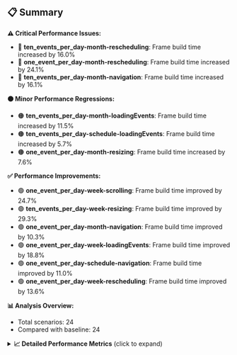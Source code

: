 ## 📋 Summary

**⚠️ Critical Performance Issues:**
- 🔴 **ten_events_per_day-month-rescheduling**: Frame build time increased by 16.0%
- 🔴 **one_event_per_day-month-rescheduling**: Frame build time increased by 24.1%
- 🔴 **ten_events_per_day-month-navigation**: Frame build time increased by 16.1%

**🟠 Minor Performance Regressions:**
- 🟠 **ten_events_per_day-month-loadingEvents**: Frame build time increased by 11.5%
- 🟠 **ten_events_per_day-schedule-loadingEvents**: Frame build time increased by 5.7%
- 🟠 **one_event_per_day-month-resizing**: Frame build time increased by 7.6%

**✅ Performance Improvements:**
- 🟢 **one_event_per_day-week-scrolling**: Frame build time improved by 24.7%
- 🟢 **ten_events_per_day-week-resizing**: Frame build time improved by 29.3%
- 🟢 **one_event_per_day-month-navigation**: Frame build time improved by 10.3%
- 🟢 **one_event_per_day-week-loadingEvents**: Frame build time improved by 18.8%
- 🟢 **one_event_per_day-schedule-navigation**: Frame build time improved by 11.0%
- 🟢 **one_event_per_day-week-rescheduling**: Frame build time improved by 13.6%

**📊 Analysis Overview:**
- Total scenarios: 24
- Compared with baseline: 24

<details>
<summary><strong>📈 Detailed Performance Metrics</strong> (click to expand)</summary>

#### one_event_per_day-month-loadingEvents

| Metric | Current | Baseline | Change | Status |
|--------|---------|----------|--------|--------|
| Average Frame Build Time Millis | 3.75ms | 3.98ms | -0.24ms (-5.9%) | 🟢 |
| Worst Frame Build Time Millis | 7.31ms | 7.81ms | -0.50ms (-6.4%) | 🟢 |
| Missed Frame Build Budget Count | 0.0 | 0.0 | +0 (+0.0%) | 🟡 |
| Average Frame Rasterizer Time Millis | 2.37ms | 2.19ms | +0.18ms (+8.4%) | 🟠 |
| Missed Frame Rasterizer Budget Count | 0.0 | 0.0 | +0 (+0.0%) | 🟡 |
| New Gen Gc Count | 0.0 | 0.0 | +0 (+0.0%) | 🟡 |
| Old Gen Gc Count | 1.5 | 1.5 | +0 (+0.0%) | 🟡 |

#### one_event_per_day-month-navigation

| Metric | Current | Baseline | Change | Status |
|--------|---------|----------|--------|--------|
| Average Frame Build Time Millis | 4.54ms | 5.06ms | -0.52ms (-10.3%) | 🟢 |
| Worst Frame Build Time Millis | 17.88ms | 19.97ms | -2.10ms (-10.5%) | 🟢 |
| Missed Frame Build Budget Count | 0.75 | 1.25 | -0 (-40.0%) | 🟢 |
| Average Frame Rasterizer Time Millis | 4.06ms | 3.98ms | +0.08ms (+1.9%) | 🟠 |
| Missed Frame Rasterizer Budget Count | 0.25 | 0.25 | +0 (+0.0%) | 🟡 |
| New Gen Gc Count | 4.5 | 5.0 | -0 (-10.0%) | 🟢 |
| Old Gen Gc Count | 3.5 | 3.5 | +0 (+0.0%) | 🟡 |

#### one_event_per_day-month-rescheduling

| Metric | Current | Baseline | Change | Status |
|--------|---------|----------|--------|--------|
| Average Frame Build Time Millis | 0.82ms | 0.66ms | +0.16ms (+24.1%) | 🔴 |
| Worst Frame Build Time Millis | 8.76ms | 5.80ms | +2.96ms (+51.1%) | 🔴 |
| Missed Frame Build Budget Count | 0.0 | 0.0 | +0 (+0.0%) | 🟡 |
| Average Frame Rasterizer Time Millis | 7.22ms | 5.80ms | +1.42ms (+24.5%) | 🔴 |
| Missed Frame Rasterizer Budget Count | 12.25 | 1.0 | +11 (+1125.0%) | 🔴 |
| New Gen Gc Count | 4.0 | 2.5 | +2 (+60.0%) | 🔴 |
| Old Gen Gc Count | 3.0 | 2.5 | +0 (+20.0%) | 🔴 |

#### one_event_per_day-month-resizing

| Metric | Current | Baseline | Change | Status |
|--------|---------|----------|--------|--------|
| Average Frame Build Time Millis | 0.68ms | 0.63ms | +0.05ms (+7.6%) | 🟠 |
| Worst Frame Build Time Millis | 4.54ms | 3.96ms | +0.58ms (+14.7%) | 🔴 |
| Missed Frame Build Budget Count | 0.0 | 0.0 | +0 (+0.0%) | 🟡 |
| Average Frame Rasterizer Time Millis | 10.44ms | 5.89ms | +4.55ms (+77.3%) | 🔴 |
| Missed Frame Rasterizer Budget Count | 1.5 | 0.0 | +2 (+0.0%) | 🟡 |
| New Gen Gc Count | 1.0 | 2.0 | -1 (-50.0%) | 🟢 |
| Old Gen Gc Count | 2.0 | 2.0 | +0 (+0.0%) | 🟡 |

#### one_event_per_day-schedule-loadingEvents

| Metric | Current | Baseline | Change | Status |
|--------|---------|----------|--------|--------|
| Average Frame Build Time Millis | 10.16ms | 10.48ms | -0.31ms (-3.0%) | 🟡 |
| Worst Frame Build Time Millis | 29.29ms | 30.06ms | -0.77ms (-2.5%) | 🟡 |
| Missed Frame Build Budget Count | 1.0 | 1.0 | +0 (+0.0%) | 🟡 |
| Average Frame Rasterizer Time Millis | 3.34ms | 3.47ms | -0.13ms (-3.8%) | 🟡 |
| Missed Frame Rasterizer Budget Count | 0.0 | 0.0 | +0 (+0.0%) | 🟡 |
| New Gen Gc Count | 2.0 | 2.0 | +0 (+0.0%) | 🟡 |
| Old Gen Gc Count | 2.0 | 1.5 | +0 (+33.3%) | 🔴 |

#### one_event_per_day-schedule-navigation

| Metric | Current | Baseline | Change | Status |
|--------|---------|----------|--------|--------|
| Average Frame Build Time Millis | 6.40ms | 7.19ms | -0.79ms (-11.0%) | 🟢 |
| Worst Frame Build Time Millis | 11.67ms | 17.07ms | -5.40ms (-31.6%) | 🟢 |
| Missed Frame Build Budget Count | 0.0 | 0.5 | -0 (-100.0%) | 🟢 |
| Average Frame Rasterizer Time Millis | 3.57ms | 3.43ms | +0.14ms (+3.9%) | 🟠 |
| Missed Frame Rasterizer Budget Count | 0.0 | 0.0 | +0 (+0.0%) | 🟡 |
| New Gen Gc Count | 8.0 | 6.0 | +2 (+33.3%) | 🔴 |
| Old Gen Gc Count | 4.0 | 2.0 | +2 (+100.0%) | 🔴 |

#### one_event_per_day-schedule-rescheduling

| Metric | Current | Baseline | Change | Status |
|--------|---------|----------|--------|--------|
| Average Frame Build Time Millis | 2.12ms | 2.17ms | -0.04ms (-2.0%) | 🟡 |
| Worst Frame Build Time Millis | 26.39ms | 25.57ms | +0.82ms (+3.2%) | 🟠 |
| Missed Frame Build Budget Count | 1.0 | 1.25 | -0 (-20.0%) | 🟢 |
| Average Frame Rasterizer Time Millis | 6.22ms | 4.63ms | +1.59ms (+34.2%) | 🔴 |
| Missed Frame Rasterizer Budget Count | 7.5 | 0.0 | +8 (+0.0%) | 🟡 |
| New Gen Gc Count | 8.0 | 10.0 | -2 (-20.0%) | 🟢 |
| Old Gen Gc Count | 4.0 | 4.0 | +0 (+0.0%) | 🟡 |

#### one_event_per_day-week-loadingEvents

| Metric | Current | Baseline | Change | Status |
|--------|---------|----------|--------|--------|
| Average Frame Build Time Millis | 1.07ms | 1.31ms | -0.25ms (-18.8%) | 🟢 |
| Worst Frame Build Time Millis | 2.00ms | 2.50ms | -0.50ms (-19.9%) | 🟢 |
| Missed Frame Build Budget Count | 0.0 | 0.0 | +0 (+0.0%) | 🟡 |
| Average Frame Rasterizer Time Millis | 2.20ms | 2.56ms | -0.36ms (-13.9%) | 🟢 |
| Missed Frame Rasterizer Budget Count | 0.0 | 0.0 | +0 (+0.0%) | 🟡 |
| New Gen Gc Count | 0.0 | 0.0 | +0 (+0.0%) | 🟡 |
| Old Gen Gc Count | 0.5 | 0.5 | +0 (+0.0%) | 🟡 |

#### one_event_per_day-week-navigation

| Metric | Current | Baseline | Change | Status |
|--------|---------|----------|--------|--------|
| Average Frame Build Time Millis | 2.81ms | 2.98ms | -0.17ms (-5.7%) | 🟢 |
| Worst Frame Build Time Millis | 10.99ms | 9.96ms | +1.02ms (+10.3%) | 🔴 |
| Missed Frame Build Budget Count | 0.0 | 0.0 | +0 (+0.0%) | 🟡 |
| Average Frame Rasterizer Time Millis | 3.47ms | 3.43ms | +0.04ms (+1.2%) | 🟠 |
| Missed Frame Rasterizer Budget Count | 0.25 | 0.25 | +0 (+0.0%) | 🟡 |
| New Gen Gc Count | 6.0 | 6.0 | +0 (+0.0%) | 🟡 |
| Old Gen Gc Count | 4.0 | 4.0 | +0 (+0.0%) | 🟡 |

#### one_event_per_day-week-rescheduling

| Metric | Current | Baseline | Change | Status |
|--------|---------|----------|--------|--------|
| Average Frame Build Time Millis | 0.64ms | 0.74ms | -0.10ms (-13.6%) | 🟢 |
| Worst Frame Build Time Millis | 5.41ms | 3.13ms | +2.28ms (+72.8%) | 🔴 |
| Missed Frame Build Budget Count | 0.0 | 0.0 | +0 (+0.0%) | 🟡 |
| Average Frame Rasterizer Time Millis | 4.73ms | 5.17ms | -0.44ms (-8.5%) | 🟢 |
| Missed Frame Rasterizer Budget Count | 2.0 | 0.75 | +1 (+166.7%) | 🔴 |
| New Gen Gc Count | 4.0 | 4.0 | +0 (+0.0%) | 🟡 |
| Old Gen Gc Count | 3.0 | 2.5 | +0 (+20.0%) | 🔴 |

#### one_event_per_day-week-resizing

| Metric | Current | Baseline | Change | Status |
|--------|---------|----------|--------|--------|
| Average Frame Build Time Millis | 0.74ms | 0.76ms | -0.03ms (-3.4%) | 🟡 |
| Worst Frame Build Time Millis | 3.20ms | 3.33ms | -0.13ms (-4.0%) | 🟡 |
| Missed Frame Build Budget Count | 0.0 | 0.0 | +0 (+0.0%) | 🟡 |
| Average Frame Rasterizer Time Millis | 9.07ms | 6.26ms | +2.81ms (+44.9%) | 🔴 |
| Missed Frame Rasterizer Budget Count | 4.25 | 1.0 | +3 (+325.0%) | 🔴 |
| New Gen Gc Count | 1.0 | 2.0 | -1 (-50.0%) | 🟢 |
| Old Gen Gc Count | 2.0 | 2.0 | +0 (+0.0%) | 🟡 |

#### one_event_per_day-week-scrolling

| Metric | Current | Baseline | Change | Status |
|--------|---------|----------|--------|--------|
| Average Frame Build Time Millis | 1.80ms | 2.39ms | -0.59ms (-24.7%) | 🟢 |
| Worst Frame Build Time Millis | 4.44ms | 7.80ms | -3.36ms (-43.1%) | 🟢 |
| Missed Frame Build Budget Count | 0.0 | 0.0 | +0 (+0.0%) | 🟡 |
| Average Frame Rasterizer Time Millis | 5.16ms | 5.55ms | -0.39ms (-7.0%) | 🟢 |
| Missed Frame Rasterizer Budget Count | 0.5 | 0.25 | +0 (+100.0%) | 🔴 |
| New Gen Gc Count | 5.0 | 5.5 | -0 (-9.1%) | 🟢 |
| Old Gen Gc Count | 2.0 | 2.0 | +0 (+0.0%) | 🟡 |

#### ten_events_per_day-month-loadingEvents

| Metric | Current | Baseline | Change | Status |
|--------|---------|----------|--------|--------|
| Average Frame Build Time Millis | 10.96ms | 9.83ms | +1.13ms (+11.5%) | 🔴 |
| Worst Frame Build Time Millis | 48.88ms | 27.44ms | +21.45ms (+78.2%) | 🔴 |
| Missed Frame Build Budget Count | 6.25 | 7.75 | -2 (-19.4%) | 🟢 |
| Average Frame Rasterizer Time Millis | 5.79ms | 4.93ms | +0.87ms (+17.6%) | 🔴 |
| Missed Frame Rasterizer Budget Count | 0.0 | 0.0 | +0 (+0.0%) | 🟡 |
| New Gen Gc Count | 11.5 | 10.0 | +2 (+15.0%) | 🔴 |
| Old Gen Gc Count | 6.0 | 6.5 | -0 (-7.7%) | 🟢 |

#### ten_events_per_day-month-navigation

| Metric | Current | Baseline | Change | Status |
|--------|---------|----------|--------|--------|
| Average Frame Build Time Millis | 12.22ms | 10.52ms | +1.70ms (+16.1%) | 🔴 |
| Worst Frame Build Time Millis | 54.53ms | 39.31ms | +15.22ms (+38.7%) | 🔴 |
| Missed Frame Build Budget Count | 3.25 | 2.75 | +0 (+18.2%) | 🔴 |
| Average Frame Rasterizer Time Millis | 5.84ms | 5.06ms | +0.77ms (+15.3%) | 🔴 |
| Missed Frame Rasterizer Budget Count | 0.0 | 0.0 | +0 (+0.0%) | 🟡 |
| New Gen Gc Count | 9.0 | 8.0 | +1 (+12.5%) | 🔴 |
| Old Gen Gc Count | 6.5 | 6.0 | +0 (+8.3%) | 🟠 |

#### ten_events_per_day-month-rescheduling

| Metric | Current | Baseline | Change | Status |
|--------|---------|----------|--------|--------|
| Average Frame Build Time Millis | 1.52ms | 1.31ms | +0.21ms (+16.0%) | 🔴 |
| Worst Frame Build Time Millis | 14.82ms | 13.85ms | +0.97ms (+7.0%) | 🟠 |
| Missed Frame Build Budget Count | 0.0 | 0.0 | +0 (+0.0%) | 🟡 |
| Average Frame Rasterizer Time Millis | 8.38ms | 6.74ms | +1.65ms (+24.5%) | 🔴 |
| Missed Frame Rasterizer Budget Count | 8.5 | 0.0 | +8 (+0.0%) | 🟡 |
| New Gen Gc Count | 6.0 | 4.0 | +2 (+50.0%) | 🔴 |
| Old Gen Gc Count | 2.0 | 2.0 | +0 (+0.0%) | 🟡 |

#### ten_events_per_day-month-resizing

| Metric | Current | Baseline | Change | Status |
|--------|---------|----------|--------|--------|
| Average Frame Build Time Millis | 1.57ms | 1.54ms | +0.03ms (+2.3%) | 🟠 |
| Worst Frame Build Time Millis | 11.82ms | 12.98ms | -1.16ms (-8.9%) | 🟢 |
| Missed Frame Build Budget Count | 0.0 | 0.25 | -0 (-100.0%) | 🟢 |
| Average Frame Rasterizer Time Millis | 11.90ms | 7.86ms | +4.04ms (+51.4%) | 🔴 |
| Missed Frame Rasterizer Budget Count | 4.0 | 0.5 | +4 (+700.0%) | 🔴 |
| New Gen Gc Count | 2.0 | 0.0 | +2 (+0.0%) | 🟡 |
| Old Gen Gc Count | 2.0 | 1.5 | +0 (+33.3%) | 🔴 |

#### ten_events_per_day-schedule-loadingEvents

| Metric | Current | Baseline | Change | Status |
|--------|---------|----------|--------|--------|
| Average Frame Build Time Millis | 5.86ms | 5.54ms | +0.32ms (+5.7%) | 🟠 |
| Worst Frame Build Time Millis | 31.99ms | 25.88ms | +6.11ms (+23.6%) | 🔴 |
| Missed Frame Build Budget Count | 4.0 | 4.5 | -0 (-11.1%) | 🟢 |
| Average Frame Rasterizer Time Millis | 3.48ms | 3.21ms | +0.27ms (+8.3%) | 🟠 |
| Missed Frame Rasterizer Budget Count | 0.0 | 0.0 | +0 (+0.0%) | 🟡 |
| New Gen Gc Count | 14.0 | 12.0 | +2 (+16.7%) | 🔴 |
| Old Gen Gc Count | 7.5 | 5.5 | +2 (+36.4%) | 🔴 |

#### ten_events_per_day-schedule-navigation

| Metric | Current | Baseline | Change | Status |
|--------|---------|----------|--------|--------|
| Average Frame Build Time Millis | 20.82ms | 21.42ms | -0.60ms (-2.8%) | 🟡 |
| Worst Frame Build Time Millis | 46.44ms | 40.73ms | +5.71ms (+14.0%) | 🔴 |
| Missed Frame Build Budget Count | 8.75 | 10.25 | -2 (-14.6%) | 🟢 |
| Average Frame Rasterizer Time Millis | 3.54ms | 2.92ms | +0.63ms (+21.5%) | 🔴 |
| Missed Frame Rasterizer Budget Count | 0.0 | 0.0 | +0 (+0.0%) | 🟡 |
| New Gen Gc Count | 21.5 | 18.0 | +4 (+19.4%) | 🔴 |
| Old Gen Gc Count | 10.5 | 9.0 | +2 (+16.7%) | 🔴 |

#### ten_events_per_day-schedule-rescheduling

| Metric | Current | Baseline | Change | Status |
|--------|---------|----------|--------|--------|
| Average Frame Build Time Millis | 1.03ms | 1.06ms | -0.02ms (-2.0%) | 🟡 |
| Worst Frame Build Time Millis | 20.09ms | 22.48ms | -2.39ms (-10.6%) | 🟢 |
| Missed Frame Build Budget Count | 0.75 | 1.0 | -0 (-25.0%) | 🟢 |
| Average Frame Rasterizer Time Millis | 6.61ms | 5.89ms | +0.73ms (+12.3%) | 🔴 |
| Missed Frame Rasterizer Budget Count | 8.25 | 2.5 | +6 (+230.0%) | 🔴 |
| New Gen Gc Count | 6.0 | 6.0 | +0 (+0.0%) | 🟡 |
| Old Gen Gc Count | 5.5 | 5.5 | +0 (+0.0%) | 🟡 |

#### ten_events_per_day-week-loadingEvents

| Metric | Current | Baseline | Change | Status |
|--------|---------|----------|--------|--------|
| Average Frame Build Time Millis | 2.29ms | 2.33ms | -0.03ms (-1.5%) | 🟡 |
| Worst Frame Build Time Millis | 10.02ms | 8.44ms | +1.58ms (+18.7%) | 🔴 |
| Missed Frame Build Budget Count | 0.0 | 0.0 | +0 (+0.0%) | 🟡 |
| Average Frame Rasterizer Time Millis | 4.46ms | 3.95ms | +0.51ms (+12.8%) | 🔴 |
| Missed Frame Rasterizer Budget Count | 0.25 | 0.25 | +0 (+0.0%) | 🟡 |
| New Gen Gc Count | 4.0 | 2.0 | +2 (+100.0%) | 🔴 |
| Old Gen Gc Count | 4.0 | 2.5 | +2 (+60.0%) | 🔴 |

#### ten_events_per_day-week-navigation

| Metric | Current | Baseline | Change | Status |
|--------|---------|----------|--------|--------|
| Average Frame Build Time Millis | 9.05ms | 9.15ms | -0.09ms (-1.0%) | 🟡 |
| Worst Frame Build Time Millis | 40.49ms | 39.70ms | +0.79ms (+2.0%) | 🟠 |
| Missed Frame Build Budget Count | 3.0 | 3.0 | +0 (+0.0%) | 🟡 |
| Average Frame Rasterizer Time Millis | 6.18ms | 5.73ms | +0.45ms (+7.8%) | 🟠 |
| Missed Frame Rasterizer Budget Count | 0.0 | 0.0 | +0 (+0.0%) | 🟡 |
| New Gen Gc Count | 12.0 | 12.0 | +0 (+0.0%) | 🟡 |
| Old Gen Gc Count | 6.0 | 8.0 | -2 (-25.0%) | 🟢 |

#### ten_events_per_day-week-rescheduling

| Metric | Current | Baseline | Change | Status |
|--------|---------|----------|--------|--------|
| Average Frame Build Time Millis | 1.27ms | 1.32ms | -0.05ms (-4.0%) | 🟡 |
| Worst Frame Build Time Millis | 5.52ms | 5.89ms | -0.38ms (-6.4%) | 🟢 |
| Missed Frame Build Budget Count | 0.0 | 0.0 | +0 (+0.0%) | 🟡 |
| Average Frame Rasterizer Time Millis | 11.85ms | 7.90ms | +3.95ms (+49.9%) | 🔴 |
| Missed Frame Rasterizer Budget Count | 12.75 | 2.75 | +10 (+363.6%) | 🔴 |
| New Gen Gc Count | 5.0 | 5.5 | -0 (-9.1%) | 🟢 |
| Old Gen Gc Count | 2.0 | 2.5 | -0 (-20.0%) | 🟢 |

#### ten_events_per_day-week-resizing

| Metric | Current | Baseline | Change | Status |
|--------|---------|----------|--------|--------|
| Average Frame Build Time Millis | 1.11ms | 1.57ms | -0.46ms (-29.3%) | 🟢 |
| Worst Frame Build Time Millis | 4.53ms | 6.78ms | -2.24ms (-33.1%) | 🟢 |
| Missed Frame Build Budget Count | 0.0 | 0.0 | +0 (+0.0%) | 🟡 |
| Average Frame Rasterizer Time Millis | 10.74ms | 10.49ms | +0.26ms (+2.5%) | 🟠 |
| Missed Frame Rasterizer Budget Count | 0.5 | 6.0 | -6 (-91.7%) | 🟢 |
| New Gen Gc Count | 0.5 | 1.0 | -0 (-50.0%) | 🟢 |
| Old Gen Gc Count | 0.5 | 1.0 | -0 (-50.0%) | 🟢 |

#### ten_events_per_day-week-scrolling

| Metric | Current | Baseline | Change | Status |
|--------|---------|----------|--------|--------|
| Average Frame Build Time Millis | 1.75ms | 1.71ms | +0.05ms (+2.7%) | 🟠 |
| Worst Frame Build Time Millis | 4.68ms | 4.30ms | +0.38ms (+9.0%) | 🟠 |
| Missed Frame Build Budget Count | 0.0 | 0.0 | +0 (+0.0%) | 🟡 |
| Average Frame Rasterizer Time Millis | 6.65ms | 6.25ms | +0.40ms (+6.4%) | 🟠 |
| Missed Frame Rasterizer Budget Count | 0.0 | 0.0 | +0 (+0.0%) | 🟡 |
| New Gen Gc Count | 8.0 | 8.0 | +0 (+0.0%) | 🟡 |
| Old Gen Gc Count | 1.5 | 2.0 | -0 (-25.0%) | 🟢 |

</details>

